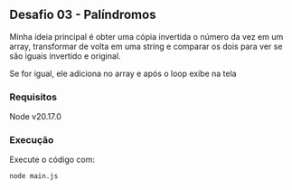 ## Desafio 03 - Palíndromos 

Minha ideia principal é obter uma cópia invertida o número da vez em um array, transformar
de volta em uma string e comparar os dois para ver se são iguais invertido e original.

Se for igual, ele adiciona no array e após o loop exibe na tela

### Requisitos
Node v20.17.0

### Execução
Execute o código com:
```shell
node main.js
```
